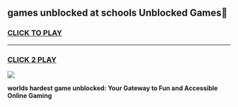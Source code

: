 
## games unblocked at schools Unblocked Games👋
<h3>
<a href="https://premium.freeplayer.one?title=games_unblocked_at_schools&ref=16F">CLICK TO PLAY</a></h3>
<hr>

<h3>
<a href="https://premium.freeplayer.one?title=games_unblocked_at_schools&ref=16F">CLICK 2 PLAY</a>
  
</h3>

<a href="https://premium.freeplayer.one?title=games_unblocked_at_schools&ref=16F/"><img src="https://clearcache.store/games.png"></a>


**worlds hardest game unblocked: Your Gateway to Fun and Accessible Online Gaming**
